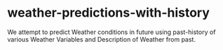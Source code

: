 # weather-predictions-with-history
We attempt to predict Weather conditions in future using past-history of various Weather Variables and Description of Weather from past.
